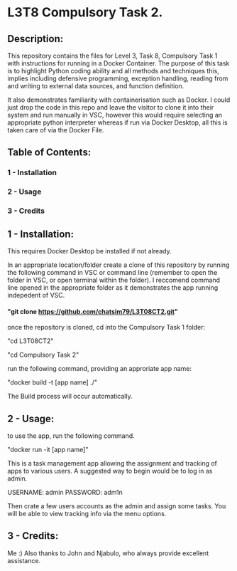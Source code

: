# L3T8 Compulsory Task 2.

## Description:

This repository contains the files for Level 3, Task 8, Compulsory 
Task 1 with instructions for running in a Docker Container. The 
purpose of this task is to highlight Python coding ability and all
methods and techniques this, implies including defensive programming, 
exception handling, reading from and writing to 
external data sources, and function definition.

It also demonstrates familiarity with containerisation such as Docker. 
I could just drop the code in this repo and leave the visitor to 
clone it into their system and run manually in VSC, however this 
would require selecting an appropriate python interpreter whereas 
if run via Docker Desktop, all this is taken care of via the Docker 
File.

## Table of Contents:

### 1 - Installation
### 2 - Usage
### 3 - Credits

## 1 - Installation:

This requires Docker Desktop be installed if not already.

In an appropriate location/folder create a clone of this repository by 
running the following command in VSC or command line (remember to open 
the folder in VSC, or open terminal within the folder). I reccomend 
command line opened in the appropriate folder as it demonstrates the 
app running indepedent of VSC.

#### "git clone https://github.com/chatsim79/L3T08CT2.git"

once the repository is cloned, cd into the Compulsory Task 1 folder:

"cd L3T08CT2"

"cd Compulsory Task 2"

run the following command, providing an approriate app name:

"docker build -t [app name] ./"

The Build process will occur automatically.

## 2 - Usage:

to use the app, run the following command.

"docker run -it [app name]"

This is a task management app allowing the assignment and tracking of apps 
to various users. A suggested way to begin would be to log in as admin.

USERNAME: admin
PASSWORD: adm1n

Then crate a few users accounts as the admin and assign some tasks. You
will be able to view tracking info via the menu options.

## 3 - Credits: 

Me :) Also thanks to John and Njabulo, who always provide excellent
assistance.
